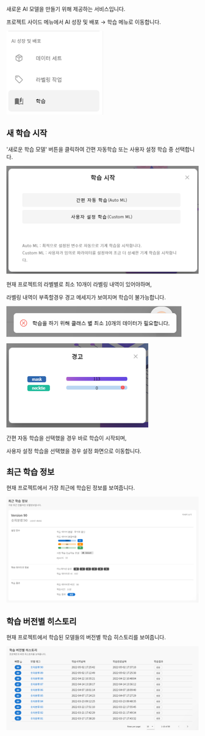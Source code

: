 새로운 AI 모델을 만들기 위해 제공하는 서비스입니다.

프로젝트 사이드 메뉴에서 AI 성장 및 배포 → 학습 메뉴로 이동합니다.

![img1](https://raw.githubusercontent.com/vazilcompany/vridge-docs/main/guide/img/ai_modeling/ai_modeling_01.png)  

  

새 학습 시작
-------


  

'새로운 학습 모델' 버튼을 클릭하여 간편 자동학습 또는 사용자 설정 학습 중 선택합니다.

  

![img1](https://raw.githubusercontent.com/vazilcompany/vridge-docs/main/guide/img/ai_modeling/ai_modeling_02.png)  

  

현재 프로젝트의 라벨별로 최소 10개이 라벨링 내역이 있어야하며,

라벨링 내역이 부족할경우 경고 메세지가 보여지며 학습이 불가능합니다.

![img1](https://raw.githubusercontent.com/vazilcompany/vridge-docs/main/guide/img/ai_modeling/ai_modeling_03.png)  

![img1](https://raw.githubusercontent.com/vazilcompany/vridge-docs/main/guide/img/ai_modeling/ai_modeling_04.png)  

  

간편 자동 학습을 선택했을 경우 바로 학습이 시작되며,

사용자 설정 학습을 선택했을 경우 설정 화면으로 이동합니다.

  

  

최근 학습 정보
--------


현재 프로젝트에서 가장 최근에 학습된 정보를 보여줍니다.

![img1](https://raw.githubusercontent.com/vazilcompany/vridge-docs/main/guide/img/ai_modeling/ai_modeling_05.png)  

  

  

  

  

학습 버전별 히스토리
-----------


현재 프로젝트에서 학습된 모델들의 버전별 학습 히스토리를 보여줍니다.

![img1](https://raw.githubusercontent.com/vazilcompany/vridge-docs/main/guide/img/ai_modeling/ai_modeling_06.png)  
